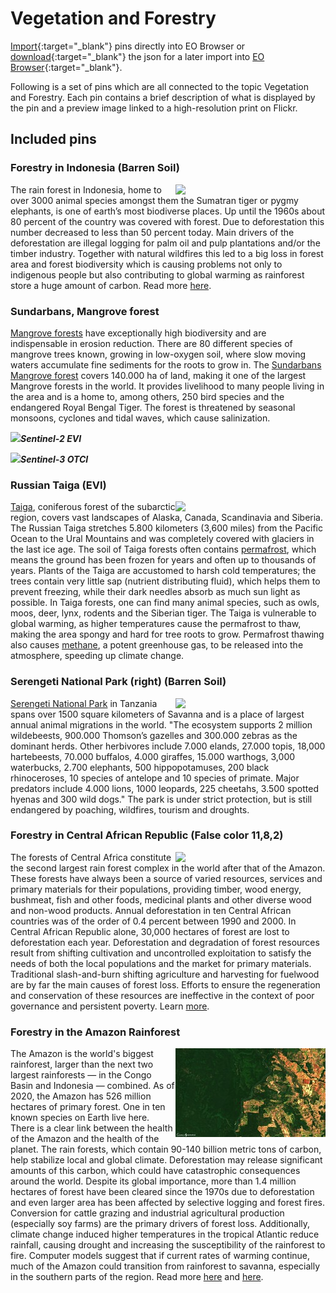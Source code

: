 # Vegetation and Forestry

[Import](https://apps.sentinel-hub.com/eo-browser/?sharedPinsListId=2e6492f1-ba35-40a2-846c-cdbf900256fe){:target="_blank"} pins directly into EO Browser or [download](Vegetation_and_Forestry.json){:target="_blank"} the json for a later import into [EO Browser](https://apps.sentinel-hub.com/eo-browser/?zoom=10&lat=41.9&lng=12.5&themeId=DEFAULT-THEME){:target="_blank"}.

Following is a set of pins which are all connected to the topic Vegetation and Forestry. Each pin contains a brief description of what is displayed by the pin and a preview image linked to a high-resolution print on Flickr.

## Included pins 

### Forestry in Indonesia (Barren Soil)

[<img src="fig/Forestry_in_Indonesia_thumbnail.jpg" align="right" width="240">](https://www.flickr.com/photos/sentinelhub/50098150702/in/album-72157715045803592/) The rain forest in Indonesia, home to over 3000 animal species amongst them the Sumatran tiger or pygmy elephants, is one of earth’s most biodiverse places. Up until the 1960s about 80 percent of the country was covered with forest. Due to deforestation this number decreased to less than 50 percent today. Main drivers of the deforestation are illegal logging for palm oil and pulp plantations and/or the timber industry. Together with natural wildfires this led to a big loss in forest area and forest biodiversity which is causing problems not only to indigenous people but also contributing to global warming as rainforest store a huge amount of carbon. Read more [here]( https://www.ran.org/indonesian-rainforests/).

### Sundarbans, Mangrove forest 

[Mangrove forests](https://oceanservice.noaa.gov/facts/mangroves.html) have exceptionally high biodiversity and are indispensable in erosion reduction. There are 80 different species of mangrove trees known, growing in low-oxygen soil, where slow moving waters accumulate fine sediments for the roots to grow in. The [Sundarbans Mangrove forest](https://whc.unesco.org/en/list/798/) covers 140.000 ha of land, making it one of the largest Mangrove forests in the world. It provides livelihood to many people living in the area and is a home to, among others, 250 bird species and the endangered Royal Bengal Tiger. The forest is threatened by seasonal monsoons, cyclones and tidal waves, which cause salinization.
 
[<img src="fig/Sundarbans_EVI_thumbnail.jpg" alignt="right" width="240">](https://www.flickr.com/photos/sentinelhub/50083279617/in/dateposted/)***Sentinel-2 EVI***

[<img src="fig/Sundarbans_OTCI_thumbnail.jpg" alignt="left" width="240">](https://www.flickr.com/photos/sentinelhub/49658220567/in/dateposted/)***Sentinel-3 OTCI***

### Russian Taiga (EVI)

[<img src="fig/Russian_Taiga_thumbnail.jpg" align="right" width="240">](https://www.flickr.com/photos/sentinelhub/50097979307/in/photostream/) [Taiga](https://www.nationalgeographic.org/encyclopedia/taiga/), coniferous forest of the subarctic region, covers vast landscapes of Alaska, Canada, Scandinavia and Siberia. The Russian Taiga stretches 5.800 kilometers (3,600 miles) from the Pacific Ocean to the Ural Mountains and was completely covered with glaciers in the last ice age. The soil of Taiga forests often contains [permafrost](https://www.nrdc.org/stories/permafrost-everything-you-need-know), which means the ground has been frozen for years and often up to thousands of years. Plants of the Taiga are accustomed to harsh cold temperatures; the trees contain very little sap (nutrient distributing fluid), which helps them to prevent freezing, while their dark needles absorb as much sun light as possible. In Taiga forests, one can find many animal species, such as owls, moos, deer, lynx, rodents and the Siberian tiger. The Taiga is vulnerable to global warming, as higher temperatures cause the permafrost to thaw, making the area spongy and hard for tree roots to grow. Permafrost thawing also causes [methane](https://www.nationalgeographic.com/environment/2018/08/news-arctic-permafrost-may-thaw-faster-than-expected/), a potent greenhouse gas, to be released into the atmosphere, speeding up climate change.

### Serengeti National Park (right) (Barren Soil)

[<img src="fig/Serengetti_National_Park_thumbnail.jpg" align="right" width="240">](https://www.flickr.com/photos/sentinelhub/50098023902/in/photostream/) [Serengeti National Park](https://whc.unesco.org/en/list/156/) in Tanzania spans over 1500 square kilometers of Savanna and is a place of largest annual animal migrations in the world. "The ecosystem supports 2 million wildebeests, 900.000 Thomson’s gazelles and 300.000 zebras as the dominant herds. Other herbivores include 7.000 elands, 27.000 topis, 18,000 hartebeests, 70.000 buffalos, 4.000 giraffes, 15.000 warthogs, 3,000 waterbucks, 2.700 elephants, 500 hippopotamuses, 200 black rhinoceroses, 10 species of antelope and 10 species of primate. Major predators include 4.000 lions, 1000 leopards, 225 cheetahs, 3.500 spotted hyenas and 300 wild dogs." The park is under strict protection, but is still endangered by poaching, wildfires, tourism and droughts.

### Forestry in Central African Republic (False color 11,8,2)

[<img src="fig/Forestry_in_Central_African_Republic_thumbnail.jpg" align="right" width="240">](https://www.flickr.com/photos/sentinelhub/50098023902/in/photostream/)
The forests of Central Africa constitute the second largest rain forest complex in the world after that of the Amazon. These forests have always been a source of varied resources, services and primary materials for their populations, providing timber, wood energy, bushmeat, fish and other foods, medicinal plants and other diverse wood and non-wood products. Annual deforestation in ten Central African countries was of the order of 0.4 percent between 1990 and 2000. In Central African Republic alone, 30,000 hectares of forest are lost to deforestation each year. Deforestation and degradation of forest resources result from shifting cultivation and uncontrolled exploitation to satisfy the needs of both the local populations and the market for primary materials. Traditional slash-and-burn shifting agriculture and harvesting for fuelwood are by far the main causes of forest loss. Efforts to ensure the regeneration and conservation of these resources are ineffective in the context of poor governance and persistent poverty. Learn [more](http://www.fao.org/3/y5841e/y5841e08.htm).

### Forestry in the Amazon Rainforest

[<img src="fig/Amazon_Rainforest_thumbnail.jpg" align="right" width="240">](https://www.flickr.com/photos/sentinelhub/50098118502/in/album-72157715045803592/)
The Amazon is the world's biggest rainforest, larger than the next two largest rainforests — in the Congo Basin and Indonesia — combined. As of 2020, the Amazon has 526 million hectares of primary forest. One in ten known species on Earth live here. There is a clear link between the health of the Amazon and the health of the planet. The rain forests, which contain 90-140 billion metric tons of carbon, help stabilize local and global climate. Deforestation may release significant amounts of this carbon, which could have catastrophic consequences around the world. Despite its global importance, more than 1.4 million hectares of forest have been cleared since the 1970s due to deforestation and even larger area has been affected by selective logging and forest fires. Conversion for cattle grazing and industrial agricultural production (especially soy farms) are the primary drivers of forest loss. Additionally, climate change induced higher temperatures in the tropical Atlantic reduce rainfall, causing drought and increasing the susceptibility of the rainforest to fire. Computer models suggest that if current rates of warming continue, much of the Amazon could transition from rainforest to savanna, especially in the southern parts of the region. Read more [here](https://rainforests.mongabay.com/amazon/) and [here](https://www.worldwildlife.org/places/amazon).



